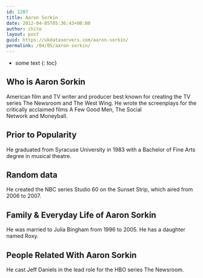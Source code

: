 ```yaml
---
id: 1207
title: Aaron Sorkin
date: 2012-04-05T05:36:43+00:00
author: chito
layout: post
guid: https://ukdataservers.com/aaron-sorkin/
permalink: /04/05/aaron-sorkin/
---
```


* some text
{: toc}


## Who is  Aaron Sorkin
                  
                  
                  
American film and TV writer and producer best known for creating the TV series The Newsroom and The West Wing. He wrote the screenplays for the critically acclaimed films A Few Good Men, The Social Network and Moneyball.
                  
                
                
                
## Prior to Popularity 
                  
                  
                  
He graduated from Syracuse University in 1983 with a Bachelor of Fine Arts degree in musical theatre.
                  
                
                
                
## Random data 
                  
                  
                  
He created the NBC series Studio 60 on the Sunset Strip, which aired from 2006 to 2007.
                  
                
                
                
## Family & Everyday Life of Aaron Sorkin
                  
                  
                  
He was married to Julia Bingham from 1996 to 2005. He has a daughter named Roxy. 
                  
                
                
                
## People Related With  Aaron Sorkin
                  
                  
                  
He cast Jeff Daniels in the lead role for the HBO series The Newsroom.
                  
                
              
            
          
          
          
    
    
  

